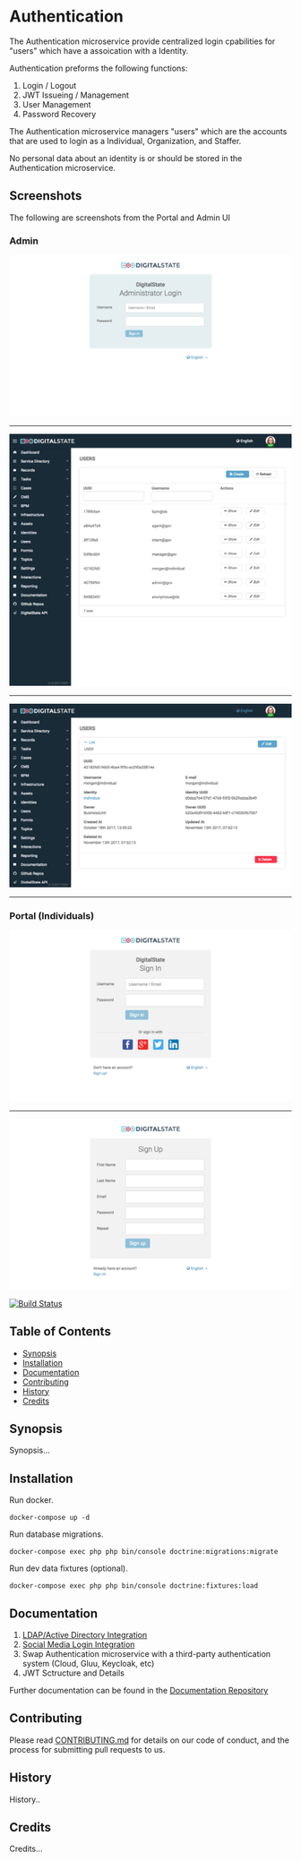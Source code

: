 # Authentication

The Authentication microservice provide centralized login cpabilities for "users" which have a assoication with a Identity.

Authentication preforms the following functions:

1. Login / Logout
1. JWT Issueing / Management
1. User Management
1. Password Recovery

The Authentication microservice managers "users" which are the accounts that are used to login as a Individual, Organization, and Staffer.  

No personal data about an identity is or should be stored in the Authentication microservice.

## Screenshots

The following are screenshots from the Portal and Admin UI

### Admin

![Admin Login](./docs/resources/Admin-Login.png)

---

![Admin User List](./docs/resources/Admin-Users-List.png)

---

![Admin User View](./docs/resources/Admin-Users-View.png)

---

### Portal (Individuals)

![Portal Individual Login](./docs/resources/Individual-Login.png)

---

![Portal Individual Signup](./docs/resources/Individual-Signup.png)

[![Build Status](https://travis-ci.org/DigitalState/Authentication.svg?branch=develop)](https://travis-ci.org/DigitalState/Authentication)

## Table of Contents

- [Synopsis](#synopsis)
- [Installation](#installation)
- [Documentation](#documentation)
- [Contributing](#contributing)
- [History](#history)
- [Credits](#credits)

## Synopsis

Synopsis...

## Installation

Run docker.

```
docker-compose up -d
```

Run database migrations.

```
docker-compose exec php php bin/console doctrine:migrations:migrate
```

Run dev data fixtures (optional).

```
docker-compose exec php php bin/console doctrine:fixtures:load
```

## Documentation

1. [LDAP/Active Directory Integration](./docs/ldap.md)
1. [Social Media Login Integration](./docs/social_media.md)
1. Swap Authentication microservice with a third-party authentication system (Cloud, Gluu, Keycloak, etc)
1. JWT Sctructure and Details

Further documentation can be found in the [Documentation Repository](https://github.com/DigitalState/Documentation)

## Contributing

Please read [CONTRIBUTING.md](CONTRIBUTING.md) for details on our code of conduct, and the process for submitting pull requests to us.

## History

History..

## Credits

Credits...